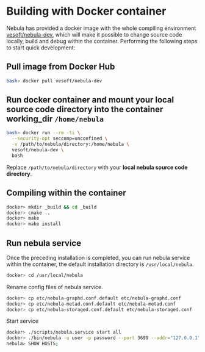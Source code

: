 # Building with Docker container

Nebula has provided a docker image with the whole compiling environment [vesoft/nebula-dev](https://hub.docker.com/r/vesoft/nebula-dev), which will make it possible to change source code locally, build and debug within the container. Performing the following steps to start quick development:

## Pull image from Docker Hub

```bash
bash> docker pull vesoft/nebula-dev
```

## Run docker container and mount your local source code directory into the container working_dir `/home/nebula`

```bash
bash> docker run --rm -ti \
  --security-opt seccomp=unconfined \
  -v /path/to/nebula/directory:/home/nebula \
  vesoft/nebula-dev \
  bash
```

 Replace `/path/to/nebula/directory` with your **local nebula source code directory**.

## Compiling within the container

```bash
docker> mkdir _build && cd _build
docker> cmake ..
docker> make
docker> make install
```

## Run nebula service

Once the preceding installation is completed, you can run nebula service within the container, the default installation directory is `/usr/local/nebula`.

```bash
docker> cd /usr/local/nebula
```

Rename config files of nebula service.

```bash
docker> cp etc/nebula-graphd.conf.default etc/nebula-graphd.conf
docker> cp etc/nebula-metad.conf.default etc/nebula-metad.conf
docker> cp etc/nebula-storaged.conf.default etc/nebula-storaged.conf
```

Start service

```bash
docker> ./scripts/nebula.service start all
docker> ./bin/nebula -u user -p password --port 3699 --addr="127.0.0.1"
nebula> SHOW HOSTS;
```
